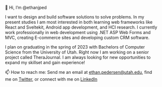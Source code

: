 👋 Hi, I’m @ethanjped

I want to design and build software solutions to solve problems. In my present studies I am most interested in both learning web frameworks like React and Sveltekit, Android app development, and HCI research. 
I currently work professionally in web development using .NET ASP Web Forms and MVC, creating E-commerce sites and developing custom CRM software.


I plan on graduating in the spring of 2023 with Bachelors of Computer Science from the University of Utah. Right now I am working on a senior project called TheraJournal. I am always looking for new opportunities to expand my skillset and gain experience! 


📫 How to reach me: Send me an email at ethan.pedersen@utah.edu, find me on [Twitter](https://twitter.com/pedersen_ethan), or connect with me on [LinkedIn](https://www.linkedin.com/in/ethanpedersen/)

